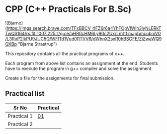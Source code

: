 # CPP (C++ Practicals For B.Sc)  

![Bjarne] (https://imgs.search.brave.com/TFxBBCV_rIFZ6r6a4YhFOpVIWlh3lyNLERkTTwQS164/rs:fit:1007:225:1/g:ce/aHR0cHM6Ly90c2Ux/Lm1tLmJpbmcubmV0/L3RoP2lkPU9JUC5Q/WFlTd1Vud0I1TVV6/dWhnX2sxR0hBSGFE/ZiZwaWQ9QXBp "Bjarne Strastrup")

This repository contains all the practical programs of c++.  

Each program from above list contains an assignment at the end. Students have to execute the program in g++ compiler
and solve the assignment.  

Create a file for the assignments for final submission.  

## Practical list  
| Sr No |  Practical |
|-------|------------|
| Practical 1 | [01](https://github.com/pradeepubale/cpp/blob/main/01namespace.cpp) |
| Practical 2 |      |
